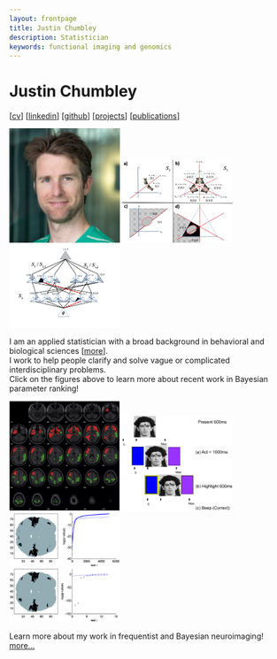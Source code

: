 ```yaml
---
layout: frontpage
title: Justin Chumbley
description: Statistician
keywords: functional imaging and genomics
---
```


# Justin Chumbley

[[cv](http://chumbleycode.github.io/chumbleycode.github.io/docs/cv.pdf)] 
[[linkedin](https://www.linkedin.com/in/chumbleycode)] 
[[github](https://github.com/chumbleycode/)] 
[[projects](projects.md)]
[[publications](https://scholar.google.com/citations?hl=en&user=YbbXlwIAAAAJ)]

[<img src="docs/JRCsquare.jpg" alt="drawing" width="200">](http://chumbleycode.github.io/chumbleycode.github.io/docs/cv.pdf) [<img src="docs/finest_order1.png" alt="drawing" width="200">](docs/fcr_apa.pdf#page=26) [<img src="docs/finest_order2.png" alt="drawing" width="200">](docs/fcr_apa.pdf#page=27) <br/>

I am an applied statistician with a broad background in behavioral and biological sciences [[more](http://chumbleycode.github.io/chumbleycode.github.io/docs/cv.pdf)].  <br/>
I work to help people clarify and solve vague or complicated interdisciplinary problems. <br/>
Click on the figures above to learn more about recent work in Bayesian parameter ranking! <br/>

[<img src="docs/multinomial_spm.jpg" alt="drawing" width="200">](https://www.sciencedirect.com/science/article/pii/S1053811910008281) [<img src="docs/learning.png" alt="drawing" width="200">](https://journals.plos.org/ploscompbiol/article?id=10.1371/journal.pcbi.1002346) [<img src="docs/fdr_imaging.jpg" alt="drawing" width="200">](https://www.sciencedirect.com/science/article/pii/S1053811908006472) <br/> 

Learn more about my work in frequentist and Bayesian neuroimaging! <br/> 
[more...](more_figures.md)

 
